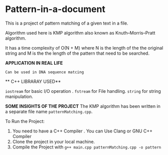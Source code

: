 # Pattern-in-a-document

This is a project of pattern matching of a given text in a file. 

Algorithm used here is KMP algorithm also known as Knuth–Morris–Pratt algorithm.

It has a time complexity of O(N + M) where N is the length of the the original string and M is the the length of the pattern that need to be searched. 

**APPLICATION IN REAL LIFE** 

`Can be used in DNA sequence matcing`

** C++ LIBRARAY USED**

`iostream` for basic I/O operation .
`fstream`  for File handling.
`string`  for string manipulation.

**SOME INSIGHTS OF THE PROJECT**
The KMP algorithm has been written in a separate file name `patternMatching.cpp`.

To Run the Project:

1) You need to have a C++ Compiler . You can Use Clang or GNU C++ Compiler
2) Clone the project in your local machine.
3) Compile the Project with `g++ main.cpp patternMatching.cpp -o pattern`
